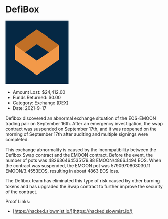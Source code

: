 # DefiBox
![DefiBox](/rektimages/DefiBox.png)
- Amount Lost: $24,412.00
- Funds Returned: $0.00
- Category: Exchange (DEX)
- Date: 2021-9-17

Defibox discovered an abnormal exchange situation of the EOS-EMOON trading pair on September 16th. After an emergency investigation, the swap contract was suspended on September 17th, and it was reopened on the morning of September 17th after auditing and multiple signings were completed.  
  
This exchange abnormality is caused by the incompatibility between the Defibox Swap contract and the EMOON contract. Before the event, the number of pots was 482636464535179.88 EMOON/4866.1494 EOS. When the contract was suspended, the EMOON pot was 5790970803030.11 EMOON/3.4553EOS, resulting in about 4863 EOS loss.  
  
The Defibox team has eliminated this type of risk caused by other burning tokens and has upgraded the Swap contract to further improve the security of the contract.


Proof Links:
- [https://hacked.slowmist.io/](https://hacked.slowmist.io/)



